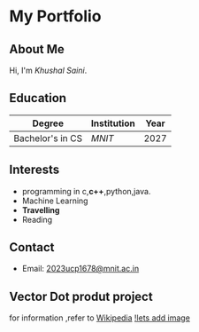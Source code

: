 # My Portfolio

## About Me
Hi, I'm *Khushal Saini*.

## Education
| Degree            | Institution        | Year |
|-------------------|--------------------|------|
| Bachelor's in CS  |      *MNIT*       | 2027 |

## Interests
- programming in c,**c++**,python,java.
- Machine Learning
- **Travelling**
- Reading

## Contact
- Email: 2023ucp1678@mnit.ac.in


## Vector Dot produt project
for information ,refer to [Wikipedia](https://en.wikipedia.org/wiki/Dot_product)
[!lets add image](https://www.google.com/imgres?q=vector%20dot%20product&imgurl=https%3A%2F%2Fmedia5.datahacker.rs%2F2020%2F03%2FPicture1-9.jpg&imgrefurl=https%3A%2F%2Fdatahacker.rs%2Fdot-product-inner-product%2F&docid=9uJh5Y8_fFxlZM&tbnid=mwc6SRBTFrWmqM&vet=12ahUKEwiR9_LVhOiJAxWtRmwGHfCBAVkQM3oECDsQAA..i&w=690&h=544&hcb=2&ved=2ahUKEwiR9_LVhOiJAxWtRmwGHfCBAVkQM3oECDsQAA)

